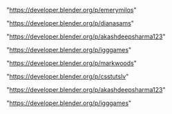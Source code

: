 "https://developer.blender.org/p/emerymilos"

"https://developer.blender.org/p/dianasams"

"https://developer.blender.org/p/akashdeepsharma123"

"https://developer.blender.org/p/igggames"

 
"https://developer.blender.org/p/markwoods"


"https://developer.blender.org/p/csstutslv"


"https://developer.blender.org/p/akashdeepsharma123"


"https://developer.blender.org/p/igggames"


 

